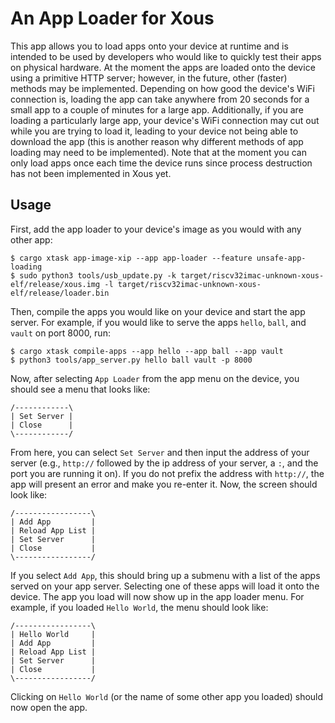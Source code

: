 # An App Loader for Xous

This app allows you to load apps onto your device at runtime and is intended to be used by developers who would like to quickly test their apps on physical hardware.
At the moment the apps are loaded onto the device using a primitive HTTP server; however, in the future, other (faster) methods may be implemented.
Depending on how good the device's WiFi connection is, loading the app can take anywhere from 20 seconds for a small app to a couple of minutes for a large app. Additionally, if you are loading a particularly large app, your device's WiFi connection may cut out while you are trying to load it, leading to your device not being able to download the app (this is another reason why different methods of app loading may need to be implemented).
Note that at the moment you can only load apps once each time the device runs since process destruction has not been implemented in Xous yet.

## Usage

First, add the app loader to your device's image as you would with any other app:
```
$ cargo xtask app-image-xip --app app-loader --feature unsafe-app-loading
$ sudo python3 tools/usb_update.py -k target/riscv32imac-unknown-xous-elf/release/xous.img -l target/riscv32imac-unknown-xous-elf/release/loader.bin
```
Then, compile the apps you would like on your device and start the app server. For example, if you would like to serve the apps `hello`, `ball`, and `vault` on port 8000, run:
```
$ cargo xtask compile-apps --app hello --app ball --app vault
$ python3 tools/app_server.py hello ball vault -p 8000
```
Now, after selecting `App Loader` from the app menu on the device, you should see a menu that looks like:
```
/------------\
| Set Server |
| Close      |
\------------/
```
From here, you can select `Set Server` and then input the address of your server (e.g., `http://` followed by the ip address of your server, a `:`, and the port you are running it on). If you do not prefix the address with `http://`, the app will present an error and make you re-enter it.
Now, the screen should look like:
```
/-----------------\
| Add App         |
| Reload App List |
| Set Server      |
| Close           |
\-----------------/
```
If you select `Add App`, this should bring up a submenu with a list of the apps served on your app server. Selecting one of these apps will load it onto the device. The app you load will now show up in the app loader menu. For example, if you loaded `Hello World`, the menu should look like:
```
/-----------------\
| Hello World     |
| Add App         |
| Reload App List |
| Set Server      |
| Close           |
\-----------------/
```
Clicking on `Hello World` (or the name of some other app you loaded) should now open the app.
